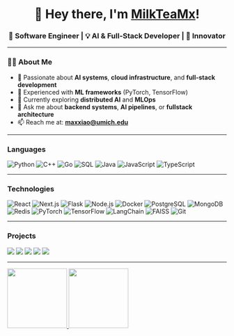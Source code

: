 <h1 align="center">👋 Hey there, I'm <a href="https://github.com/MilkTeaMx">MilkTeaMx</a>!</h1>
<h3 align="center">🚀 Software Engineer | 💡 AI & Full-Stack Developer | 🔬 Innovator</h3>

---

### 👨‍💻 About Me

- 🔭 Passionate about **AI systems**, **cloud infrastructure**, and **full-stack development**  
- 🧠 Experienced with **ML frameworks** (PyTorch, TensorFlow)  
- 🌱 Currently exploring **distributed AI** and **MLOps**  
- 💬 Ask me about **backend systems**, **AI pipelines**, or **fullstack architecture**  
- 📫 Reach me at: **maxxiao@umich.edu**

---


### Languages

![Python](https://img.shields.io/badge/-Python-000?&logo=Python)
![C++](https://img.shields.io/badge/-C++-000?&logo=c%2b%2b&logoColor=00599C)
![Go](https://img.shields.io/badge/-GoLang-000?&logo=go)
![SQL](https://img.shields.io/badge/-SQL-000?&logo=PostgreSQL)
![Java](https://img.shields.io/badge/-Java-000?&logo=Java&logoColor=007396)
![JavaScript](https://img.shields.io/badge/-JavaScript-000?&logo=JavaScript)
![TypeScript](https://img.shields.io/badge/-TypeScript-000?&logo=TypeScript)

---

### Technologies

![React](https://img.shields.io/badge/-React-000?&logo=React)
![Next.js](https://img.shields.io/badge/-Next.js-000?&logo=next.js)
![Flask](https://img.shields.io/badge/-Flask-000?&logo=Flask)
![Node.js](https://img.shields.io/badge/-Node.js-000?&logo=node.js)
![Docker](https://img.shields.io/badge/-Docker-000?&logo=Docker)
![PostgreSQL](https://img.shields.io/badge/-PostgreSQL-000?&logo=PostgreSQL)
![MongoDB](https://img.shields.io/badge/-MongoDB-000?&logo=MongoDB)
![Redis](https://img.shields.io/badge/-Redis-000?&logo=Redis)
![PyTorch](https://img.shields.io/badge/-PyTorch-000?&logo=PyTorch)
![TensorFlow](https://img.shields.io/badge/-TensorFlow-000?&logo=TensorFlow)
![LangChain](https://img.shields.io/badge/-LangChain-000?&logo=OpenAI)
![FAISS](https://img.shields.io/badge/-FAISS-000?&logo=Meta)
![Git](https://img.shields.io/badge/-Git-000?&logo=Git)

---

### Projects

[![](https://img.shields.io/badge/-🎯%20Gunshot%20Detection%20System-000)](https://github.com/MilkTeaMx/LiveGunShotClassifier)
[![](https://img.shields.io/badge/-🛰%20SafeStreets%20Mobile%20App-000)](https://github.com/MilkTeaMx/SafeStreetx)
[![](https://img.shields.io/badge/-🌐%20Community%20Connect-000)](https://github.com/MilkTeaMx/School_Partners_FBLA)
[![](https://img.shields.io/badge/-🧠%20CMU%20Virtual%20Hospital%20Simulation-000)](https://github.com/MilkTeaMx)
[![](https://img.shields.io/badge/-📊%20Options%20Analytics%20Engine-000)](https://github.com/MilkTeaMx)

---

<a href="https://github.com/MilkTeaMx">
  <img height="137px" src="https://github-readme-stats.vercel.app/api?username=MilkTeaMx&hide_title=true&hide_border=true&show_icons=true&include_all_commits=true&count_private=true&line_height=21&text_color=000&icon_color=000&bg_color=0,ea6161,ffc64d,fffc4d,52fa5a&theme=graywhite" />
  <img height="137px" src="https://github-readme-stats.vercel.app/api/top-langs/?username=MilkTeaMx&hide=html&hide_title=true&hide_border=true&layout=compact&langs_count=6&text_color=000&icon_color=fff&bg_color=0,52fa5a,4dfcff,c64dff&theme=graywhite" />
</a>
